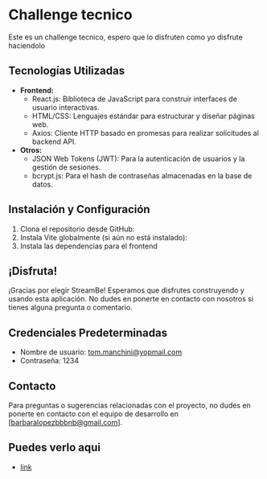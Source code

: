 # Challenge tecnico
Este es un challenge tecnico, espero que lo disfruten como yo disfrute haciendolo

## Tecnologías Utilizadas
- **Frontend:**
  - React.js: Biblioteca de JavaScript para construir interfaces de usuario interactivas.
  - HTML/CSS: Lenguajes estándar para estructurar y diseñar páginas web.
  - Axios: Cliente HTTP basado en promesas para realizar solicitudes al backend API.
- **Otros:**
  - JSON Web Tokens (JWT): Para la autenticación de usuarios y la gestión de sesiones.
  - bcrypt.js: Para el hash de contraseñas almacenadas en la base de datos.

## Instalación y Configuración
1. Clona el repositorio desde GitHub:
2. Instala Vite globalmente (si aún no está instalado):
3. Instala las dependencias para el frontend 

## ¡Disfruta!
¡Gracias por elegir StreamBe! Esperamos que disfrutes construyendo y usando esta aplicación. No dudes en ponerte en contacto con nosotros si tienes alguna pregunta o comentario.

## Credenciales Predeterminadas
- Nombre de usuario: tom.manchini@yopmail.com
- Contraseña: 1234

## Contacto
Para preguntas o sugerencias relacionadas con el proyecto, no dudes en ponerte en contacto con el equipo de desarrollo en [barbaralopezbbbnb@gmail.com].

## Puedes verlo aqui
- [link](https://challenge-tec.vercel.app/)

